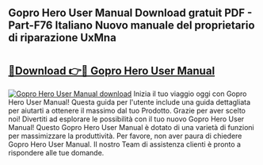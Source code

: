 ## Gopro Hero User Manual Download gratuit PDF - Part-F76 Italiano Nuovo manuale del proprietario di riparazione UxMna

# <h2><a href="http://dfapi1.blite.top/?on=Gopro+Hero+User+Manual">🔗Download 👉🔴 Gopro Hero User Manual</a></h2>

[![Gopro Hero User Manual download](https://i.imgur.com/lujVjoI.png)](http://dfapi1.blite.top/?on=Gopro+Hero+User+Manual)
Inizia il tuo viaggio oggi con Gopro Hero User Manual! Questa guida per l'utente include una guida dettagliata per aiutarti a ottenere il massimo dal tuo Prodotto. Grazie per aver scelto noi! Divertiti ad esplorare le possibilità con il tuo nuovo Gopro Hero User Manual! Questo Gopro Hero User Manual è dotato di una varietà di funzioni per massimizzare la produttività. Per favore, non aver paura di chiedere Gopro Hero User Manual. Il nostro Team di assistenza clienti è pronto a rispondere alle tue domande.
